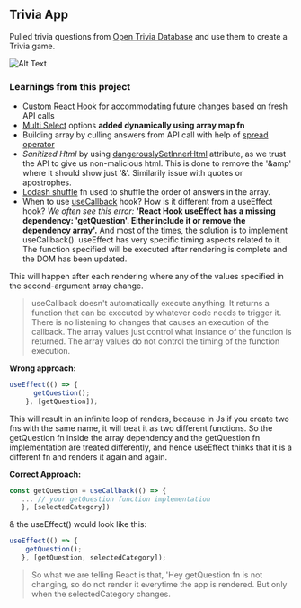 ## Trivia App

Pulled trivia questions from [Open Trivia Database](https://opentdb.com) and use them to create a Trivia game.

![Alt Text](https://github.com/venky4c/trivia-question-game/blob/master/dist/src/Trivia.gif)

### Learnings from this project

- [Custom React Hook](https://github.com/venky4c/trivia-question-game/blob/master/dist/src/useTrivia.js) for accommodating future changes based on fresh API calls
- [Multi Select](https://github.com/venky4c/trivia-question-game/blob/master/dist/src/components/CategorySelector.js) options **added dynamically using array map fn**
- Building array by culling answers from API call with help of [spread operator](https://github.com/venky4c/trivia-question-game/blob/master/dist/src/components/Question.js)
- *Sanitized Html* by using [dangerouslySetInnerHtml](https://github.com/venky4c/trivia-question-game/blob/master/dist/src/components/Question.js) attribute, as we trust the API to give us non-malicious html. 
  This is done to remove the '&amp' where it should show just '&'. Similarily issue with quotes or apostrophes.
- [Lodash shuffle](https://github.com/venky4c/trivia-question-game/blob/master/dist/src/components/Question.js) fn used to shuffle the order of answers in the array.
- When to use [useCallback](https://github.com/venky4c/trivia-question-game/blob/master/dist/src/useTrivia.js) hook? How is it different from a useEffect hook?
  *We often see this error:*
  **'React Hook useEffect has a missing dependency: 'getQuestion'. Either include it or remove the dependency  array'.** 
And most of the times, the solution is to implement useCallback(). 
useEffect has very specific timing aspects related to it. The function specified will be executed after rendering is complete and the DOM has been updated. 

This will happen after each rendering where any of the values specified in the second-argument array change. 
> useCallback doesn't automatically execute anything. It returns a function that can be executed by whatever code needs to trigger it. 
There is no listening to changes that causes an execution of the callback. The array values just control what instance of the function is returned. 
The array values do not control the timing of the function execution.

  **Wrong approach:**  
  ```javascript
  useEffect(() => {
        getQuestion();
      }, [getQuestion]);
  ```
  This will result in an infinite loop of renders, because in Js if you create two fns with the same name, it will treat it as two different functions. So the getQuestion fn inside the array dependency and the getQuestion fn implementation are treated differently, and hence useEffect thinks that it is a different fn and renders it again and again.
    
  **Correct Approach:** 
  ```javascript
  const getQuestion = useCallback(() => {
     ... // your getQuestion function implementation
     }, [selectedCategory]) 
  ```
  & the useEffect() would look like this: 
  ```javascript
  useEffect(() => {
      getQuestion(); 
     }, [getQuestion, selectedCategory]);
  ```
  
> So what we are telling React is that, 'Hey getQuestion fn is not changing, so do not render it everytime the app is rendered. But only when the selectedCategory changes.
  



